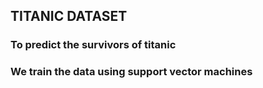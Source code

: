 ## TITANIC DATASET

### To predict the survivors of titanic

### We train the data using support vector machines
